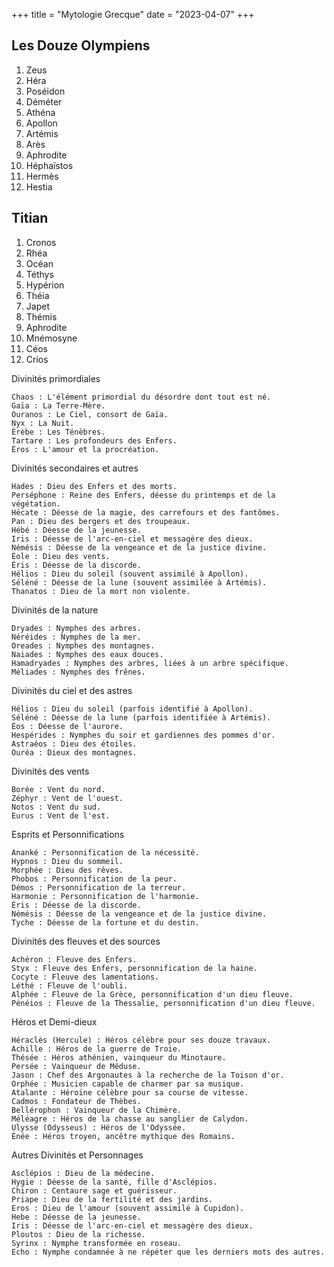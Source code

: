 +++
title = "Mytologie Grecque"
date = "2023-04-07"
+++

## Les Douze Olympiens

1. Zeus
2. Héra
3. Poséidon
4. Déméter
5. Athéna
6. Apollon
7. Artémis
8. Arès
9. Aphrodite
10. Héphaïstos
11. Hermès
12. Hestia


## Titian

1. Cronos
2. Rhéa
3. Océan
4. Téthys
5. Hypérion
6. Théia
7. Japet
8. Thémis
9. Aphrodite
10. Mnémosyne
11. Céos
12. Crios


Divinités primordiales

    Chaos : L'élément primordial du désordre dont tout est né.
    Gaïa : La Terre-Mère.
    Ouranos : Le Ciel, consort de Gaïa.
    Nyx : La Nuit.
    Érèbe : Les Ténèbres.
    Tartare : Les profondeurs des Enfers.
    Éros : L'amour et la procréation.
Divinités secondaires et autres

    Hades : Dieu des Enfers et des morts.
    Perséphone : Reine des Enfers, déesse du printemps et de la végétation.
    Hécate : Déesse de la magie, des carrefours et des fantômes.
    Pan : Dieu des bergers et des troupeaux.
    Hébé : Déesse de la jeunesse.
    Iris : Déesse de l'arc-en-ciel et messagère des dieux.
    Némésis : Déesse de la vengeance et de la justice divine.
    Éole : Dieu des vents.
    Éris : Déesse de la discorde.
    Hélios : Dieu du soleil (souvent assimilé à Apollon).
    Séléné : Déesse de la lune (souvent assimilée à Artémis).
    Thanatos : Dieu de la mort non violente.
Divinités de la nature

    Dryades : Nymphes des arbres.
    Néréides : Nymphes de la mer.
    Oreades : Nymphes des montagnes.
    Naiades : Nymphes des eaux douces.
    Hamadryades : Nymphes des arbres, liées à un arbre spécifique.
    Méliades : Nymphes des frênes.
Divinités du ciel et des astres

    Hélios : Dieu du soleil (parfois identifié à Apollon).
    Séléné : Déesse de la lune (parfois identifiée à Artémis).
    Éos : Déesse de l'aurore.
    Hespérides : Nymphes du soir et gardiennes des pommes d'or.
    Astraéos : Dieu des étoiles.
    Ouréa : Dieux des montagnes.

Divinités des vents

    Borée : Vent du nord.
    Zéphyr : Vent de l'ouest.
    Notos : Vent du sud.
    Eurus : Vent de l'est.

Esprits et Personnifications

    Ananké : Personnification de la nécessité.
    Hypnos : Dieu du sommeil.
    Morphée : Dieu des rêves.
    Phobos : Personnification de la peur.
    Démos : Personnification de la terreur.
    Harmonie : Personnification de l'harmonie.
    Éris : Déesse de la discorde.
    Némésis : Déesse de la vengeance et de la justice divine.
    Tyche : Déesse de la fortune et du destin.

Divinités des fleuves et des sources

    Achéron : Fleuve des Enfers.
    Styx : Fleuve des Enfers, personnification de la haine.
    Cocyte : Fleuve des lamentations.
    Léthé : Fleuve de l'oubli.
    Alphée : Fleuve de la Grèce, personnification d'un dieu fleuve.
    Pénéios : Fleuve de la Thessalie, personnification d'un dieu fleuve.

Héros et Demi-dieux

    Héraclès (Hercule) : Héros célèbre pour ses douze travaux.
    Achille : Héros de la guerre de Troie.
    Thésée : Héros athénien, vainqueur du Minotaure.
    Persée : Vainqueur de Méduse.
    Jason : Chef des Argonautes à la recherche de la Toison d'or.
    Orphée : Musicien capable de charmer par sa musique.
    Atalante : Héroïne célèbre pour sa course de vitesse.
    Cadmos : Fondateur de Thèbes.
    Bellérophon : Vainqueur de la Chimère.
    Méléagre : Héros de la chasse au sanglier de Calydon.
    Ulysse (Odysseus) : Héros de l'Odyssée.
    Énée : Héros troyen, ancêtre mythique des Romains.

Autres Divinités et Personnages

    Asclépios : Dieu de la médecine.
    Hygie : Déesse de la santé, fille d'Asclépios.
    Chiron : Centaure sage et guérisseur.
    Priape : Dieu de la fertilité et des jardins.
    Eros : Dieu de l'amour (souvent assimilé à Cupidon).
    Hebe : Déesse de la jeunesse.
    Iris : Déesse de l'arc-en-ciel et messagère des dieux.
    Ploutos : Dieu de la richesse.
    Syrinx : Nymphe transformée en roseau.
    Echo : Nymphe condamnée à ne répéter que les derniers mots des autres.
